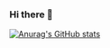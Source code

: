 ### Hi there 👋
[![Anurag's GitHub stats](https://github-readme-stats.vercel.app/api?username=moo-on)](https://github.com/anuraghazra/github-readme-stats)

<!--
**moo-on/moo-on** is a ✨ _special_ ✨ repository because its `README.md` (this file) appears on your GitHub profile.

Here are some ideas to get you started:

- 🔭 I’m currently working on ...
- 🌱 I’m currently learning ...
- 👯 I’m looking to collaborate on ...
- 🤔 I’m looking for help with ...
- 💬 Ask me about ...
- 📫 How to reach me: ...
- 😄 Pronouns: ...
- ⚡ Fun fact: ...
-->
